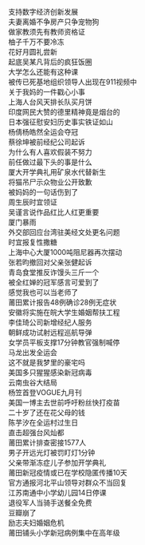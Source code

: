 支持数字经济创新发展  
夫妻离婚不争房产只争宠物狗  
做家教须先有教师资格证  
柚子千万不要冷冻  
花好月圆礼尝新  
起底吴某凡背后的疯狂饭圈  
大学怎么还能有这种课  
被传已死基地组织领导人出现在911视频中  
关于我妈的一件戳心小事  
上海人台风天排长队买月饼  
印度网民大赞的德里精神竟是烟台的  
日本强征慰安妇历史事实铁证如山  
杨倩杨皓然全运会夺冠  
蔡徐坤被前经纪公司起诉  
为什么有人喜欢假装不努力  
前任做过最下头的事是什么  
厦大开学典礼用矿泉水代替新生  
将猫吊尸示众物业公开致歉  
被妈妈的一句话伤到了  
周生辰时宜领证  
吴谨言说作品红比人红更重要  
厦门暴雨  
外交部回应台湾驻美经文处更名问题  
时宜报复性撒糖  
上海中心大厦1000吨阻尼器再次摆动  
张若昀撤回对父亲张健起诉  
青岛食堂推反诈馒头三斤一个  
被全红婵的冠军感言可爱到了  
感觉我也可以当老师了  
莆田累计报告48例确诊28例无症状  
安徽将实施在皖大学生婚姻帮扶工程  
李佳琦公司新增经纪人服务  
朝鲜成功试射远程巡航导弹  
女学员平板支撑17分钟教官强制喊停  
马龙出发全运会  
这不就是我梦里的豪宅吗  
美国多只猩猩感染新冠病毒  
云南虫谷大结局  
杨笠首登VOGUE九月刊  
美国一博主去世前呼吁粉丝快打疫苗  
二十岁了还在花父母的钱  
陈芋汐在全运村过生日  
直击超强台风灿都  
莆田累计排查密接1577人  
男子开远光灯被罚盯灯1分钟  
父亲带渐冻症儿子参加开学典礼  
莆田新冠疫情或已在学校隐匿传播10天  
官方通报河北平山领导对群众不当回复  
江苏南通中小学幼儿园14日停课  
退役军人当骑手送餐全免费  
豆瓣崩了  
励志夫妇婚姻危机  
莆田铺头小学新冠病例集中在高年级  
